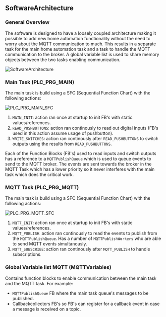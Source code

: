 ## SoftwareArchitecture

### __General Overview__
The software is designed to have a loosely coupled architecture making it possible to add new home automation functionality without the need to worry about the MQTT communication to much.
This results in a separate task for the main home automation task and a task to handle the MQTT communication to the broker. A global variable list is used to share memory objects between the two tasks enabling communication.

![SoftwareArchitecture](./_img/SoftwareArchitecture.svg)

### __Main Task (PLC_PRG_MAIN)__

The main task is build using a SFC (Sequential Function Chart) with the following actions:

![PLC_PRG_MAIN_SFC](./_img/PLC_PRG_MAIN_SFC.png)

1. `MAIN_INIT`: action ran once at startup to init FB's with static values/references.
2. `READ_PUSHBUTTONS`: action ran continously to read out digital inputs (FB's used in this action assume usage of pushbutton).
3. `WRITE_SWITCHES`: action ran continously after `READ_PUSHBUTTONS` to switch outputs using the results from `READ_PUSHBUTTONS`.

Each of the Function Blocks (FB's) used to read inputs and switch outputs has a reference to a `MQTTPublishQueue` which is used to queue events to send to the MQTT broker.
The events are sent towards the broker in the MQTT Task which has a lower priority so it never interferes with the main task which does the critical work.

### __MQTT Task (PLC_PRG_MQTT)__
The main task is build using a SFC (Sequential Function Chart) with the following actions:

![PLC_PRG_MQTT_SFC](./_img/PLC_PRG_MQTT_SFC.png)

1. `MQTT_INIT`: action ran once at startup to init FB's with static values/references.
2. `MQTT_PUBLISH`: action ran continously to read the events to publish from the `MQTTPublishQueue`. Has a number of `MQTTPublishWorkers` who are able to send MQTT events simultanously.
3. `MQTT_SUBSCRIBE`: action ran continously after `MQTT_PUBLISH` to handle subscriptions.

### __Global Variable list MQTT (MQTTVariables)__

Contains function blocks to enable communication between the main task and the MQTT task. For example:
- `MQTTPublishQueue` FB where the main task queue's messages to be published.
- Callbackcollectors FB's so FB's can register for a callback event in case a message is received on a topic.